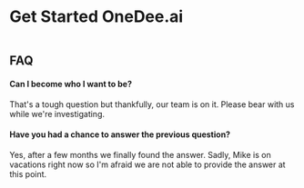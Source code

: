 # Get Started OneDee.ai

```text

```

## FAQ

#### Can I become who I want to be?

That's a tough question but thankfully, our team is on it. Please bear with us while we're investigating.

#### Have you had a chance to answer the previous question?

Yes, after a few months we finally found the answer. Sadly, Mike is on vacations right now so I'm afraid we are not able to provide the answer at this point.

